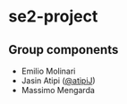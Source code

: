 # se2-project

Group components
----------
- Emilio Molinari
- Jasin Atipi ([@atipiJ](https://github.com/atipiJ))
- Massimo Mengarda
